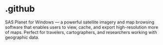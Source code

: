 # .github
SAS Planet for Windows — a powerful satellite imagery and map browsing software that enables users to view, cache, and export high-resolution more of maps. Perfect for travelers, cartographers, and researchers working with geographic data.
